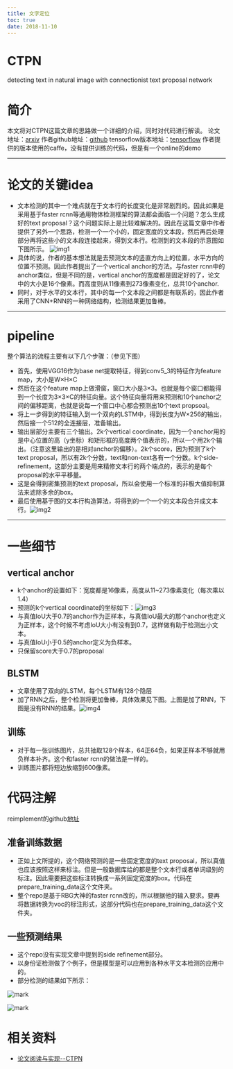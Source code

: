 ```yaml
---
title: 文字定位
toc: true
date: 2018-11-10
---
```



# CTPN

detecting text in natural image with connectionist text proposal network

# 简介

本文将对CTPN这篇文章的思路做一个详细的介绍，同时对代码进行解读。
论文地址：[arxiv](https://arxiv.org/pdf/1609.03605.pdf)
作者github地址：[github](https://github.com/tianzhi0549/CTPN)
tensorflow版本地址：[tensorflow](https://github.com/eragonruan/text-detection-ctpn)
作者提供的版本使用的caffe，没有提供训练的代码，但是有一个online的demo

------

# 论文的关键idea

- 文本检测的其中一个难点就在于文本行的长度变化是非常剧烈的。因此如果是采用基于faster rcnn等通用物体检测框架的算法都会面临一个问题？怎么生成好的text proposal？这个问题实际上是比较难解决的。因此在这篇文章中作者提供了另外一个思路，检测一个一个小的，固定宽度的文本段，然后再后处理部分再将这些小的文本段连接起来，得到文本行。检测到的文本段的示意图如下图所示。
  ![img1](http://slade-ruan.me/img/in-post/ctpn/in-post-1022-01.png)
- 具体的说，作者的基本想法就是去预测文本的竖直方向上的位置，水平方向的位置不预测。因此作者提出了一个vertical anchor的方法。与faster rcnn中的anchor类似，但是不同的是，vertical anchor的宽度都是固定好的了，论文中的大小是16个像素。而高度则从11像素到273像素变化，总共10个anchor.
- 同时，对于水平的文本行，其中的每一个文本段之间都是有联系的，因此作者采用了CNN+RNN的一种网络结构，检测结果更加鲁棒。

------

# pipeline

整个算法的流程主要有以下几个步骤：（参见下图）

- 首先，使用VGG16作为base net提取特征，得到conv5_3的特征作为feature map，大小是W×H×C
- 然后在这个feature map上做滑窗，窗口大小是3×3。也就是每个窗口都能得到一个长度为3×3×C的特征向量。这个特征向量将用来预测和10个anchor之间的偏移距离，也就是说每一个窗口中心都会预测出10个text propsoal。
- 将上一步得到的特征输入到一个双向的LSTM中，得到长度为W×256的输出，然后接一个512的全连接层，准备输出。
- 输出层部分主要有三个输出。2k个vertical coordinate，因为一个anchor用的是中心位置的高（y坐标）和矩形框的高度两个值表示的，所以一个用2k个输出。（注意这里输出的是相对anchor的偏移）。2k个score，因为预测了k个text proposal，所以有2k个分数，text和non-text各有一个分数。k个side-refinement，这部分主要是用来精修文本行的两个端点的，表示的是每个proposal的水平平移量。
- 这是会得到密集预测的text proposal，所以会使用一个标准的非极大值抑制算法来滤除多余的box。
- 最后使用基于图的文本行构造算法，将得到的一个一个的文本段合并成文本行。![img2](http://slade-ruan.me/img/in-post/ctpn/in-post-1022-02.png)

------

# 一些细节

## vertical anchor

- k个anchor的设置如下：宽度都是16像素，高度从11~273像素变化（每次乘以1.4）
- 预测的k个vertical coordinate的坐标如下：![img3](http://slade-ruan.me/img/in-post/ctpn/in-post-1022-03.png)
- 与真值IoU大于0.7的anchor作为正样本，与真值IoU最大的那个anchor也定义为正样本，这个时候不考虑IoU大小有没有到0.7，这样做有助于检测出小文本。
- 与真值IoU小于0.5的anchor定义为负样本。
- 只保留score大于0.7的proposal

## BLSTM

- 文章使用了双向的LSTM，每个LSTM有128个隐层
- 加了RNN之后，整个检测将更加鲁棒，具体效果见下图。上图是加了RNN，下图是没有RNN的结果。![img4](http://slade-ruan.me/img/in-post/ctpn/in-post-1022-04.png)

## 训练

- 对于每一张训练图片，总共抽取128个样本，64正64负，如果正样本不够就用负样本补齐。这个和faster rcnn的做法是一样的。
- 训练图片都将短边放缩到600像素。

# 代码注解

reimplement的github[地址](https://github.com/eragonruan/text-detection-ctpn)

## 准备训练数据

- 正如上文所提的，这个网络预测的是一些固定宽度的text proposal，所以真值也应该按照这样来标注。但是一般数据库给的都是整个文本行或者单词级别的标注。因此需要把这些标注转换成一系列固定宽度的box。代码在prepare_training_data这个文件夹。
- 整个repo是基于RBG大神的faster rcnn改的，所以根据他的输入要求。要再将数据转换为voc的标注形式，这部分代码也在prepare_training_data这个文件夹。

## 一些预测结果

- 这个repo没有实现文章中提到的side refinement部分。
- 以身份证检测做了个例子，但是模型是可以应用到各种水平文本检测的应用中的。
- 部分检测的结果如下所示：


![mark](http://pacdb2bfr.bkt.clouddn.com/blog/image/181106/LmEDH92jG0.png?imageslim)



![mark](http://pacdb2bfr.bkt.clouddn.com/blog/image/181106/HJ3ChhEb61.png?imageslim)



# 相关资料

- [论文阅读与实现--CTPN](http://slade-ruan.me/2017/10/22/text-detection-ctpn/)
